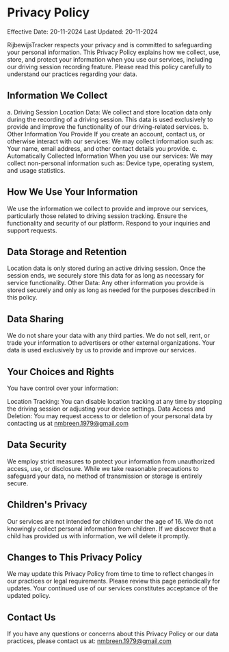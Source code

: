 # Privacy Policy

Effective Date: 20-11-2024
Last Updated: 20-11-2024

RijbewijsTracker respects your privacy and is committed to safeguarding your personal information. This Privacy Policy explains how we collect, use, store, and protect your information when you use our services, including our driving session recording feature. Please read this policy carefully to understand our practices regarding your data.

## Information We Collect
a. Driving Session Location Data: We collect and store location data only during the recording of a driving session. This data is used exclusively to provide and improve the functionality of our driving-related services.
b. Other Information You Provide If you create an account, contact us, or otherwise interact with our services: We may collect information such as: Your name, email address, and other contact details you provide.
c. Automatically Collected Information When you use our services: We may collect non-personal information such as: Device type, operating system, and usage statistics.

## How We Use Your Information
We use the information we collect to provide and improve our services, particularly those related to driving session tracking. Ensure the  functionality and security of our platform. Respond to your inquiries and support requests.

## Data Storage and Retention
Location data is only stored during an active driving session. Once the session ends, we securely store this data for as long as necessary for service functionality. Other Data: Any other information you provide is stored securely and only as long as needed for the purposes described in this policy.

## Data Sharing
We do not share your data with any third parties. We do not sell, rent, or trade your information to advertisers or other external organizations. Your data is used exclusively by us to provide and improve our services.

## Your Choices and Rights
You have control over your information:

Location Tracking: You can disable location tracking at any time by stopping the driving session or adjusting your device settings.
Data Access and Deletion: You may request access to or deletion of your personal data by contacting us at nmbreen.1979@gmail.com

## Data Security
We employ strict measures to protect your information from unauthorized access, use, or disclosure. While we take reasonable precautions to safeguard your data, no method of transmission or storage is entirely secure.

## Children's Privacy
Our services are not intended for children under the age of 16. We do not knowingly collect personal information from children. If we discover that a child has provided us with information, we will delete it promptly.

## Changes to This Privacy Policy
We may update this Privacy Policy from time to time to reflect changes in our practices or legal requirements. Please review this page periodically for updates. Your continued use of our services constitutes acceptance of the updated policy.

## Contact Us
If you have any questions or concerns about this Privacy Policy or our data practices, please contact us at: nmbreen.1979@gmail.com